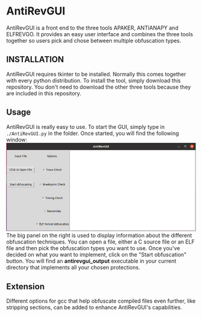 # AntiRevGUI
AntiRevGUI is a front end to the three tools APAKER, ANTIANAPY and ELFREVGO. It provides an easy user interface and combines the three tools together so users pick and chose between multiple obfuscation types.
## INSTALLATION
AntiRevGUI requires tkinter to be installed. Normally this comes together with every python distribution. To install the tool, simply download this repository. You don't need to download the other three tools because they are included in this repository.
## Usage
AntiRevGUI is really easy to use. To start the GUI, simply type in ```./AntiRevGUI.py``` in the folder.
Once started, you will find the following window:
![GUI](images/gui.png)
The big panel on the right is used to display information about the different obfuscation techniques. You can open a file, either a C source file or an ELF file and then pick the obfuscation types you want to use. Once you've decided on what you want to implement, click on the "Start obfuscation" button. You will find an **antirevgui_output** executable in your current directory that implements all your chosen protections.
## Extension
Different options for gcc that help obfuscate compiled files even further, like stripping sections, can be added to enhance AntiRevGUI's capabilities.
